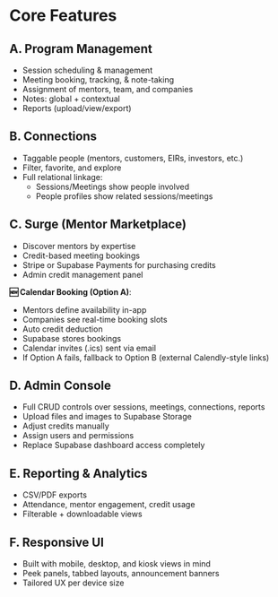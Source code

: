 # Core Features

## A. Program Management
- Session scheduling & management
- Meeting booking, tracking, & note-taking
- Assignment of mentors, team, and companies
- Notes: global + contextual
- Reports (upload/view/export)

## B. Connections
- Taggable people (mentors, customers, EIRs, investors, etc.)
- Filter, favorite, and explore
- Full relational linkage:
  - Sessions/Meetings show people involved
  - People profiles show related sessions/meetings

## C. Surge (Mentor Marketplace)
- Discover mentors by expertise
- Credit-based meeting bookings
- Stripe or Supabase Payments for purchasing credits
- Admin credit management panel

**🆕 Calendar Booking (Option A)**:
- Mentors define availability in-app
- Companies see real-time booking slots
- Auto credit deduction
- Supabase stores bookings
- Calendar invites (.ics) sent via email
- If Option A fails, fallback to Option B (external Calendly-style links)

## D. Admin Console
- Full CRUD controls over sessions, meetings, connections, reports
- Upload files and images to Supabase Storage
- Adjust credits manually
- Assign users and permissions
- Replace Supabase dashboard access completely

## E. Reporting & Analytics
- CSV/PDF exports
- Attendance, mentor engagement, credit usage
- Filterable + downloadable views

## F. Responsive UI
- Built with mobile, desktop, and kiosk views in mind
- Peek panels, tabbed layouts, announcement banners
- Tailored UX per device size 